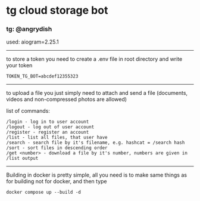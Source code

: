 # tg cloud storage bot

### tg: @angrydish
used: aiogram=2.25.1


---
to store a token you need to create a .env file in root directory and write your token

```TOKEN_TG_BOT=abcdef12355323```

---
to upload a file you just simply need to attach and send a file (documents, videos and non-compressed photos are allowed)

list of commands:
```commandline
/login - log in to user account
/logout - log out of user account
/register - register an account
/list - list all files, that user have
/search - search file by it's filename, e.g. hashcat = /search hash
/sort - sort files in descending order
/get <number> - download a file by it's number, numbers are given in /list output
```

---

Building in docker is pretty simple, all you need is to make same things as for building not for docker, and then type
```commandline
docker compose up --build -d
```